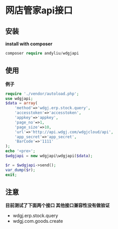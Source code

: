 # 网店管家api接口

## 安装

**install with composer**
```php
composer require andyliu/wdgjapi
```

## 使用
**例子**

```php
require './vendor/autoload.php';
use wdgjapi;
$data = array(
    'method'=>'wdgj.erp.stock.query',
    'accesstoken'=>'accesstoken',
    'appkey'=>'appkey',
    'page_no'=>1,
    'page_size'=>10,
    'url'=>'http://api.wdgj.com/wdgjcloud/api',
    'app_secret'=>'app_secret',
    'BarCode'=>'1111'
);
echo '<pre>';
$wdgjapi = new wdgjapi\wdgjapi($data);

$r = $wdgjapi->send();
var_dump($r);
exit;
```

## 注意
**目前测试了下面两个接口 其他接口兼容性没有做验证**
* wdgj.erp.stock.query
* wdgj.com.goods.create

